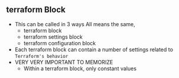 ## terraform Block
- This can be called in 3 ways All means the same,
    - terraform block 
    - terraform settings block 
    - terraform configuration block
- Each terraform block can contain a number of settings related to `Terraform's behavior`
- VERY VERY IMPORTANT TO MEMORIZE
    - Within a terraform block, only constant values